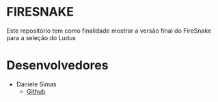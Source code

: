 # FIRESNAKE
Este repositório tem como finalidade mostrar  a versão final do FireSnake para a seleção do Ludus 

# Desenvolvedores 
 
 -  Daniele Simas
	 -  [Github](https://github.com/danisimasuea)	
	
